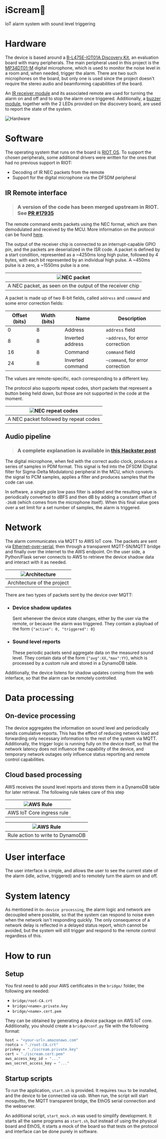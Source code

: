 # iScream🍦

IoT alarm system with sound level triggering

# Hardware

The device is based around a [B-L475E-IOT01A
Discovery Kit](https://www.st.com/en/evaluation-tools/b-l475e-iot01a.html), an evaluation board with many peripherals. The main peripheral used in this project is the [MP34DT01-M](https://www.st.com/en/audio-ics/mp34dt01-m.html) digital microphone, which is used to monitor the noise level in a room and, when needed, trigger the alarm. There are two such microphones on the board, but only one is used since the project doesn't require the stereo audio and beamforming capabilities of the board.

An [IR receiver module](https://www.sunfounder.com/products/infrared-receiver-module) and its associated remote are used for turning the alarm on and off and to stop the alarm once triggered. Additionally, a [buzzer module](https://www.sunfounder.com/products/active-buzzer-module), together with the 2 LEDs provided on the discovery board, are used to report the state of the system.

![Hardware](img/hardware.png)

# Software

The operating system that runs on the board is [RIOT OS](https://www.riot-os.org/). To support the chosen peripherals, some additional drivers were written for the ones that had no previous support in RIOT:

- Decoding of IR NEC packets from the remote
- Support for the digital microphone via the DFSDM peripheral

## IR Remote interface

> ### A version of the code has been merged upstream in RIOT. See [PR #17935](https://github.com/RIOT-OS/RIOT/pull/17935)

The remote command emits packets using the NEC format, which are then demodulated and received by the MCU. More information on the protocol can be found [here](https://techdocs.altium.com/display/FPGA/NEC+Infrared+Transmission+Protocol).

The output of the receiver chip is connected to an interrupt-capable GPIO pin, and the packets are deserialized in the ISR code. A packet is defined by a start condition, represented as a ~4250ms long high pulse, followed by 4 bytes, with each bit represented by an individual high pulse. A ~450ms pulse is a zero, a ~1550ms pulse is a one.

|![NEC packet](img/nec_packet.png)|
|:--:|
|A NEC packet, as seen on the output of the receiver chip|

A packet is made up of two 8-bit fields, called `address` and `command` and some error correction fields:

|Offset (bits)|Width (bits)|Name|Description|
|-|-|-|-|
|0|8|Address|`address` field|
|8|8|Inverted address|`~address`, for error correction|
|16|8|Command|`command` field|
|24|8|Inverted command|`~command`, for error correction|

The values are remote-specific, each corresponding to a different key.

The protocol also supports repeat codes, short packets that represent a button being held down, but those are not supported in the code at the moment.

|![NEC repeat codes](img/nec_repeat.png)|
|:--:|
|A NEC packet followed by repeat codes|

## Audio pipeline

> ### A complete explanation is available in [this Hackster post](https://www.hackster.io/dario_petrillo/using-a-digital-microphone-on-stm32-riot-os-1a3f44)

The digital microphone, when fed with the correct audio clock, produces a series of samples in PDM format. This signal is fed into the DFSDM (Digital filter for Sigma-Delta Modulators) peripheral in the MCU, which converts the signal to PCM samples, applies a filter and produces samples that the code can use.

In software, a single pole low pass filter is added and the resulting value is periodically converted to dBFS and then dB by adding a constant offset of `-26dB` (which comes from the microphone itself). When this final value goes over a set limit for a set number of samples, the alarm is triggered.

# Network

The alarm communicates via MQTT to AWS IoT core. The packets are sent via [Ethernet-over-serial](https://doc.riot-os.org/group__drivers__ethos.html), then through a transparent MQTT-SN/MQTT bridge and finally over the internet to the AWS endpoint. On the user side, a Python/Flask server connects to AWS to retrieve the device shadow data and interact with it as needed.

|![Architecture](img/architecture.png)|
|:--:|
|Architecture of the project|

There are two types of packets sent by the device over MQTT:

- ### Device shadow updates
  Sent whenever the device state changes, either by the user via the remote, or because the alarm was triggered. They contain a playload of the form `{"active": 0, "triggered": 0}`

- ### Sound level reports
  These periodic packets send aggregate data on the measured sound level. They contain data of the form `{"avg":XX,"max":YY}`, which is processed by a custom rule and stored in a DynamoDB table.

Additionally, the device listens for shadow updates coming from the web interface, so that the alarm can be remotely controlled.

# Data processing

## On-device processing

The device aggregates the information on sound level and periodically sends comulative reports. This has the effect of reducing network load and forwarding only necessary information to the rest of the system via MQTT. Additionally, the trigger logic is running fully on the device itself, so that the network latency does not influence the capability of the device, and temporary network outages only influence status reporting and remote control capabilities.

## Cloud based processing

AWS receives the sound level reports and stores them in a DynamoDB table for later retrieval. The following rule takes care of this step

|![AWS Rule](img/aws_rule.png)|
|:--:|
|AWS IoT Core ingress rule|

|![AWS Rule](img/aws_rule_action.png)|
|:--:|
|Rule action to write to DynamoDB|

# User interface

The user interface is simple, and allows the user to see the current state of the alarm (idle, active, triggered) and to remotely turn the alarm on and off.

# System latency

As mentioned in `On-device processing`, the alarm logic and network are decoupled where possible, so that the system can respond to noise even when the network isn't responding quickly. The only consequence of a network delay is reflected in a delayed status report, which cannot be avoided, but the system will still trigger and respond to the remote control regardless of this.

# How to run

## Setup

You first need to add your AWS certificates in the `bridge/` folder, the following are needed:
- `bridge/root-CA.crt`
- `bridge/<name>.private.key`
- `bridge/<name>.cert.pem`

They can be obtained by generating a device package on AWS IoT core. Additionally, you should create a `bridge/conf.py` file with the following format:
```py
host = "<your-url>.amazonaws.com"
rootca = "./root-CA.crt"
privkey = "./iscream.private.key"
cert = "./iscream.cert.pem"
aws_access_key_id = "..."
aws_secret_access_key = "..."
```

## Startup scripts

To run the application, `start.sh` is provided. It requires `tmux` to be installed, and the device to be connected via usb. When run, the script will start mosquitto, the MQTT transparent bridge, the EthOS serial connection and the webserver.

An additional script, `start_mock.sh` was used to simplify development. It starts all the same programs as `start.sh`, but instead of using the physical board and EthOS, it starts a mock of the board so that tests on the protocol and interface can be done purely in software.
